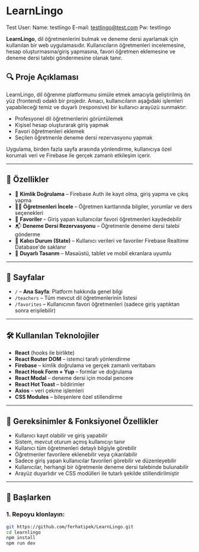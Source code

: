 # LearnLingo
Test User:
Name: testlingo
E-mail: testlingo@test.com
Pw: testlingo

**LearnLingo**, dil öğretmenlerini bulmak ve deneme dersi ayarlamak için kullanılan bir web uygulamasıdır. Kullanıcıların öğretmenleri incelemesine, hesap oluşturmasına/giriş yapmasına, favori öğretmen eklemesine ve deneme dersi talebi göndermesine olanak tanır.

## 🔍 Proje Açıklaması

LearnLingo, dil öğrenme platformunu simüle etmek amacıyla geliştirilmiş ön yüz (frontend) odaklı bir projedir. Amacı, kullanıcıların aşağıdaki işlemleri yapabileceği temiz ve duyarlı (responsive) bir kullanıcı arayüzü sunmaktır:

- Profesyonel dil öğretmenlerini görüntülemek
- Kişisel hesap oluşturarak giriş yapmak
- Favori öğretmenleri eklemek
- Seçilen öğretmenle deneme dersi rezervasyonu yapmak

Uygulama, birden fazla sayfa arasında yönlendirme, kullanıcıya özel korumalı veri ve Firebase ile gerçek zamanlı etkileşim içerir.

---

## 📄 Özellikler

- 🔐 **Kimlik Doğrulama** – Firebase Auth ile kayıt olma, giriş yapma ve çıkış yapma
- 👨‍🏫 **Öğretmenleri İncele** – Öğretmen kartlarında bilgiler, yorumlar ve ders seçenekleri
- 💛 **Favoriler** – Giriş yapan kullanıcılar favori öğretmenleri kaydedebilir
- 📬 **Deneme Dersi Rezervasyonu** – Öğretmenle deneme dersi talebi gönderme
- 🔄 **Kalıcı Durum (State)** – Kullanıcı verileri ve favoriler Firebase Realtime Database'de saklanır
- 📱 **Duyarlı Tasarım** – Masaüstü, tablet ve mobil ekranlara uyumlu

---

## 📁 Sayfalar

- `/` – **Ana Sayfa**: Platform hakkında genel bilgi
- `/teachers` – Tüm mevcut dil öğretmenlerinin listesi
- `/favorites` – Kullanıcının favori öğretmenleri (sadece giriş yaptıktan sonra erişilebilir)

---

## 🛠 Kullanılan Teknolojiler

- **React** (hooks ile birlikte)
- **React Router DOM** – istemci tarafı yönlendirme
- **Firebase** – kimlik doğrulama ve gerçek zamanlı veritabanı
- **React Hook Form + Yup** – formlar ve doğrulama
- **React Modal** – deneme dersi için modal pencere
- **React Hot Toast** – bildirimler
- **Axios** – veri çekme işlemleri
- **CSS Modules** – bileşenlere özel stillendirme

---

## 🧩 Gereksinimler & Fonksiyonel Özellikler

- Kullanıcı kayıt olabilir ve giriş yapabilir
- Sistem, mevcut oturum açmış kullanıcıyı tanır
- Kullanıcı tüm öğretmenleri detaylı bilgiyle görebilir
- Öğretmenler favorilere eklenebilir veya çıkarılabilir
- Sadece giriş yapan kullanıcılar favorileri görebilir ve düzenleyebilir
- Kullanıcılar, herhangi bir öğretmenle deneme dersi talebinde bulunabilir
- Arayüz duyarlıdır ve CSS modülleri ile tutarlı şekilde stillendirilmiştir

---

## 🚀 Başlarken

### 1. Repoyu klonlayın:

```bash
git https://github.com/ferhatipek/LearnLingo.git
cd learnlingo
npm install
npm run dev
